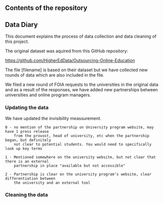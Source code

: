 
## Contents of the repository


## Data Diary

This document explains the process of data collection and data cleaning of this project.

The original dataset was aquired from this GitHub repository: 

https://github.com/HigherEdData/Outsourcing-Online-Education 

The file [filename] is based on their dataset but we have collected new rounds of data which are also included in the file. 

We filed a new round of FOIA requests to the universities in the original data and as a result of the responses, we have added new partnerships between universities and online program managers. 

### Updating the data
We have updated the invisibility meassurement. 


    0 - no mention of the partnership on University program website, may have 1 press release 
        from the provost, head of university, etc when the partnership began, but definitely 
        not clear to potential students. You would need to specifically look up key terms 

    1 - Mentioned somewhere on the university website, but not clear that there is an external 
        partnership in place "available but not accessible"

    2 - Partnership is clear on the university program’s website, clear differentiation between
        the university and an external tool


### Cleaning the data
